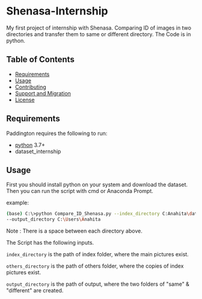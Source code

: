 # Shenasa-Internship
My first project of internship with Shenasa.
Comparing ID of images in two directories and transfer them to same or different directory. The Code is in python.


Table of Contents
-----------------

  * [Requirements](#requirements)
  * [Usage](#usage)
  * [Contributing](#contributing)
  * [Support and Migration](#support-and-migration)
  * [License](#license)

Requirements
------------

Paddington requires the following to run:

  * [python][python] 3.7+
  * dataset_internship


[python]: https://www.python.org/downloads/

Usage
-----

First you should install python on your system and download the dataset.
Then you can run the script with cmd or Anaconda Prompt.

example:
```sh
(base) C:\>python Compare_ID_Shenasa.py --index_directory C:Anahita\dataset\index --others_directory C:Anahita\dataset\others
--output_directory C:\Users\Anahita
```
Note : There is a space between each directory above.

The Script has the following inputs.

`index_directory` is the path of index folder, where the main pictures exist. 

`others_directory` is the path of others folder, where the copies of index pictures exist. 

`output_directory` is the path of output, where the two folders of "same" & "different" are created. 
